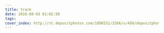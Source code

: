 ```yaml
---
title: track
date: 2016-08-03 01:02:58
tags:
cover_index: http://st.depositphotos.com/1896531/3266/v/450/depositphotos_32668875-Road-backgroundvector-illustration.jpg
---
```

